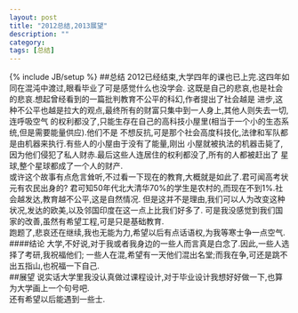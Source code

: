 ```yaml
---
layout: post
title: "2012总结,2013展望"
description: ""
category:
tags: [总结]
---
```

{% include JB/setup %}
##总结
2012已经结束,大学四年的课也已上完.这四年如同在混沌中渡过,眼看毕业了可是感觉什么也没学会.
这既是自己的悲哀,也是社会的悲哀.想起曾经看到的一篇批判教育不公平的科幻,作者提出了社会越是
进步,这种不公平也越是拉大的观点,最终所有的财富只集中到一人身上,其他人则失去一切,连呼吸空气
的权利都没了,只能生存在自己的高科技小屋里(相当于一个小的生态系统,但是需要能量供应).他们不是
不想反抗,可是那个社会高度科技化,法律和军队都是由机器来执行.有些人的小屋由于没有了能量,刚出
小屋就被执法的机器击毙了,因为他们侵犯了私人财赤.最后这些人连居住的权利都没了,所有的人都被赶出了
星球,整个星球都成了一个人的财产.		
或许这个故事有点危言耸听,不过看一下现在的教育,大概就是如此了.君可闻高考状元有农民出身的?
君可知50年代北大清华70%的学生是农村的,而现在不到1%.社会越发达,教育越不公平,这是自然情况.
但是这并不是理由,我们可以人为改变这种状况,发达的欧美,以及邻国印度在这一点上比我们好多了.
可是我没感觉到我们国家的改善,虽然有希望工程,可是只是基础教育.		
跑题了,悲哀还在继续,我也无能为力,希望以后有点话语权,为我等寒士争一点空气.	
####结论
大学,不好说,对于我或者我身边的一些人而言真是白念了.因此,一些人选择了考研,我祝福他们;
一些人在混,希望有一天他们混出名堂;而我在争,可还是跳不出五指山,也祝福一下自己.		
##展望
说实话大学里我没认真做过课程设计,对于毕业设计我想好好做一下,也算为大学画上一个句号吧.		
还有希望以后能遇到一些士.		
